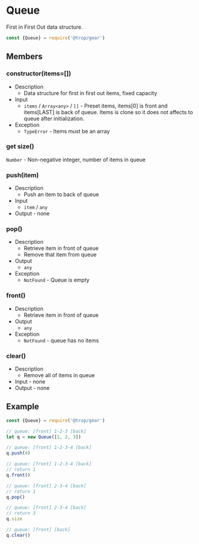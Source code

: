 # Queue

First in First Out data structure.

```js
const {Queue} = require('@trop/gear')
```

## Members

### constructor(items=[])

* Description
    * Data structure for first in first out items, fixed capacity
* Input
    * `items` / `Array<any>` / `[]` - Preset items, items[0] is front and
      items[LAST] is back of queue. Items is clone so it does not affects to
      queue after initialization.
* Exception
    * `TypeError` - Items must be an array

### get size()

`Number` - Non-negative integer, number of items in queue

### push(item)

* Description
    * Push an item to back of queue
* Input
    * `item` / `any`
* Output - none

### pop()

* Description
    * Retrieve item in front of queue
    * Remove that item from queue
* Output
    * `any`
* Exception
    * `NotFound` - Queue is empty

### front()

* Description
    * Retrieve item in front of queue
* Output
    * `any`
* Exception
    * `NotFound` - queue has no items

### clear()

* Description
    * Remove all of items in queue
* Input - none
* Output - none

## Example

```js
const {Queue} = require('@trop/gear')

// queue: [front] 1-2-3 [back]
let q = new Queue([1, 2, 3])

// queue: [front] 1-2-3-4 [back]
q.push(4)

// queue: [front] 1-2-3-4 [back]
// return 1
q.front()

// queue: [front] 2-3-4 [back]
// return 1
q.pop()

// queue: [front] 2-3-4 [back]
// return 3
q.size

// queue: [front] [back]
q.clear()
```
